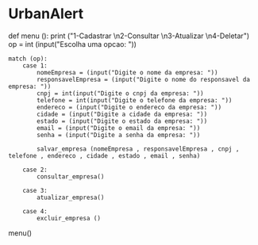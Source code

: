# UrbanAlert
def menu ():
    print ("1-Cadastrar \n2-Consultar \n3-Atualizar \n4-Deletar")
    op = int (input("Escolha uma opcao: "))
    
    match (op):
        case 1: 
            nomeEmpresa = (input("Digite o nome da empresa: "))
            responsavelEmpresa = (input("Digite o nome do responsavel da empresa: "))
            cnpj = int(input("Digite o cnpj da empresa: "))
            telefone = int(input("Digite o telefone da empresa: "))
            endereco = (input("Digite o endereco da empresa: "))
            cidade = (input("Digite a cidade da empresa: "))
            estado = (input("Digite o estado da empresa: "))
            email = (input("Digite o email da empresa: "))
            senha = (input("Digite a senha da empresa: "))

            salvar_empresa (nomeEmpresa , responsavelEmpresa , cnpj , telefone , endereco , cidade , estado , email , senha)

        case 2:
            consultar_empresa()
        
        case 3: 
            atualizar_empresa()

        case 4: 
            excluir_empresa ()

menu()